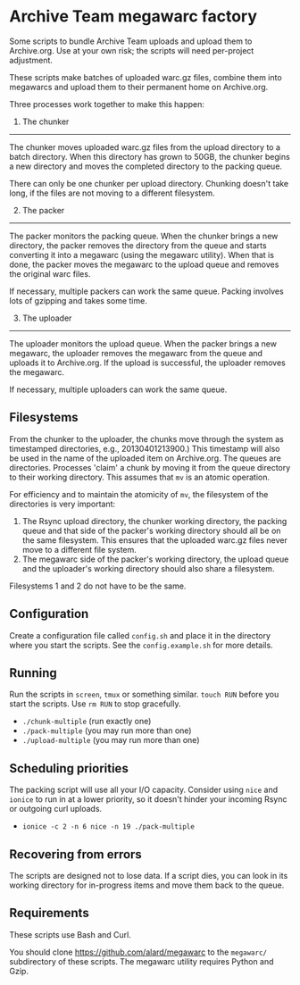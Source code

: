 Archive Team megawarc factory
=============================
Some scripts to bundle Archive Team uploads and upload them to Archive.org. Use at your own risk; the scripts will need per-project adjustment.

These scripts make batches of uploaded warc.gz files, combine them into megawarcs and upload them to their permanent home on Archive.org.

Three processes work together to make this happen:

1. The chunker
--------------
The chunker moves uploaded warc.gz files from the upload directory to a batch directory. When this directory has grown to 50GB, the chunker begins a new directory and moves the completed directory to the packing queue.

There can only be one chunker per upload directory. Chunking doesn't take long, if the files are not moving to a different filesystem.

2. The packer
-------------
The packer monitors the packing queue. When the chunker brings a new directory, the packer removes the directory from the queue and starts converting it into a megawarc (using the megawarc utility). When that is done, the packer moves the megawarc to the upload queue and removes the original warc files.

If necessary, multiple packers can work the same queue. Packing involves lots of gzipping and takes some time.

3. The uploader
---------------
The uploader monitors the upload queue. When the packer brings a new megawarc, the uploader removes the megawarc from the queue and uploads it to Archive.org. If the upload is successful, the uploader removes the megawarc.

If necessary, multiple uploaders can work the same queue.


Filesystems
-----------
From the chunker to the uploader, the chunks move through the system as timestamped directories, e.g., 20130401213900.) This timestamp will also be used in the name of the uploaded item on Archive.org. The queues are directories. Processes 'claim' a chunk by moving it from the queue directory to their working directory. This assumes that `mv` is an atomic operation.

For efficiency and to maintain the atomicity of `mv`, the filesystem of the directories is very important:

1. The Rsync upload directory, the chunker working directory, the packing queue and that side of the packer's working directory should all be on the same filesystem. This ensures that the uploaded warc.gz files never move to a different file system.
2. The megawarc side of the packer's working directory, the upload queue and the uploader's working directory should also share a filesystem.

Filesystems 1 and 2 do not have to be the same.


Configuration
-------------
Create a configuration file called `config.sh` and place it in the directory where you start the scripts. See the `config.example.sh` for more details.


Running
-------
Run the scripts in `screen`, `tmux` or something similar. `touch RUN` before you start the scripts. Use `rm RUN` to stop gracefully.

* `./chunk-multiple` (run exactly one)
* `./pack-multiple` (you may run more than one)
* `./upload-multiple` (you may run more than one)


Scheduling priorities
---------------------
The packing script will use all your I/O capacity. Consider using `nice` and `ionice` to run in at a lower priority, so it doesn't hinder your incoming Rsync or outgoing curl uploads.

* `ionice -c 2 -n 6 nice -n 19 ./pack-multiple`


Recovering from errors
----------------------
The scripts are designed not to lose data. If a script dies, you can look in its working directory for in-progress items and move them back to the queue.


Requirements
------------
These scripts use Bash and Curl.

You should clone https://github.com/alard/megawarc to the `megawarc/` subdirectory of these scripts. The megawarc utility requires Python and Gzip.

